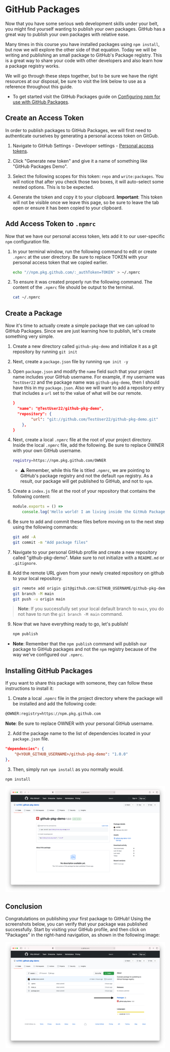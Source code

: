 # GitHub Packages

Now that you have some serious web development skills under your belt, you might find yourself wanting to publish your own packages. GitHub has a great way to publish your own packages with relative ease.

Many times in this course you have installed packages using `npm install`, but now we will explore the other side of that equation. Today we will be writing and publishing an small package to GitHub's Package registry. This is a great way to share your code with other developers and also learn how a package registry works.

We will go through these steps together, but to be sure we have the right resources at our disposal, be sure to visit the link below to use as a reference throughout this guide.

* To get started visit the GitHub Packages guide on [Configuring npm for use with GitHub Packages](https://docs.github.com/en/packages/guides/configuring-npm-for-use-with-github-packages).

## Create an Access Token

In order to publish packages to GitHub Packages, we will first need to authenticate ourselves by generating a personal access token on GitGub.

1. Navigate to GitHub Settings - Developer settings - [Personal access tokens](https://github.com/settings/tokens).

2. Click "Generate new token" and give it a name of something like "GitHub Packages Demo".

3. Select the following scopes for this token: `repo` and `write:packages`. You will notice that after you check those two boxes, it will auto-select some nested options. This is to be expected.

4. Generate the token and copy it to your clipboard. **Important**: This token will not be visible once we leave this page, so be sure to leave the tab open or ensure it has been copied to your clipboard.

## Add Access Token to `.npmrc`

Now that we have our personal access token, lets add it to our user-specific `npm` configuration file.

1. In your terminal window, run the following command to edit or create `.npmrc` at the user directory. Be sure to replace TOKEN with your personal access token that we copied earlier.

    ```sh
    echo "//npm.pkg.github.com/:_authToken=TOKEN" > ~/.npmrc
    ```

2. To ensure it was created properly run the following command. The content of the `.npmrc` file should be output to the terminal.

    ```sh
    cat ~/.npmrc
    ```

## Create a Package

Now it's time to actually create a simple package that we can upload to GitHub Packages. Since we are just learning how to publish, let's create something very simple.

1. Create a new directory called `github-pkg-demo` and initialize it as a git repository by running `git init`

2. Next, create a `package.json` file by running `npm init -y`

3. Open `package.json` and modify the `name` field such that your project name includes your GitHub username. For example, if my username was `TestUser22` and the package name was `github-pkg-demo`, then I should have this in my `package.json`. Also we will want to add a repository entry that includes a `url` set to the value of what will be our remote.

    ```json
    }
      "name": "@TestUser22/github-pkg-demo",
      "repository": {
            "url": "git://github.com/TestUser22/github-pkg-demo.git"
        },
    }
    ```

4. Next, create a local `.npmrc` file at the root of your project directory. Inside the local `.npmrc` file, add the following. Be sure to replace OWNER with your own GitHub username.

    ```sh
    registry=https://npm.pkg.github.com/OWNER
    ```

    * ⚠️ Remember, while this file is titled `.npmrc`, we are pointing to GitHub's package registry and not the default `npm` registry. As a result, our package will get published to GitHub, and not to `npm`.

5. Create a `index.js` file at the root of your repository that contains the following content:

    ```js
    module.exports = () =>
        console.log('Hello world! I am living inside the GitHub Package Registry');
    ```

6. Be sure to add and commit these files before moving on to the next step using the following commands:

    ```sh
    git add -A
    git commit -m "Add package files"
    ```

7. Navigate to your personal GitHub profile and create a new repository called "github-pkg-demo". Make sure to not initialize with a `README.md` or `.gitignore`.

8. Add the remote URL given from your newly created repository on github to your local repository.

    ```sh
    git remote add origin git@github.com:GITHUB_USERNAME/github-pkg-demo.git
    git branch -M main
    git push -u origin main
    ```

> **Note**: If you successfully set your local default branch to `main`, you do not have to run the `git branch -M main` command.

9. Now that we have everything ready to go, let's publish!

    ```sh
    npm publish
    ```
* **Note**: Remember that the `npm publish` command will publish our package to GitHub packages and not the `npm` registry because of the way we've configured our `.npmrc`.

## Installing GitHub Packages

If you want to share this package with someone, they can follow these instructions to install it:

1. Create a local `.npmrc` file in the project directory where the package will be installed and add the following code:

```sh
@OWNER:registry=https://npm.pkg.github.com
```

**Note**: Be sure to replace OWNER with your personal GitHub username.

2. Add the package name to the list of dependencies located in your `package.json` file.

```json
"dependencies": {
    "@<YOUR_GITHUB_USERNAME>/github-pkg-demo": "1.0.0"
},
```

3. Then, simply run `npm install` as you normally would.

```sh
npm install
```

![packages-page](./Images/02-packages-page.png)

## Conclusion

Congratulations on publishing your first package to GitHub! Using the screenshots below, you can verify that your package was published successfully. Start by visiting your GitHub profile, and then click on "Packages" in the right-hand navigation, as shown in the following image:

![packages](./Images/01-packages.png)
